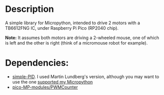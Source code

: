 # Description
A simple library for Micropython, intended to drive 2 motors with a TB6612FNG IC, under Raspberry Pi Pico (RP2040 chip).

**Note:** It assumes both motors are driving a 2-wheeled mouse, one of which is left and the other is right (think of a micromouse robot for example).

# Dependencies:
- [simple-PID](https://github.com/m-lundberg/simple-pid). I used Martin Lundberg's version, although you may want to use the one [supported my Micropython](https://github.com/gastmaier/micropython-simple-pid)
- [pico-MP-modules/PWMCounter](https://github.com/phoreglad/pico-MP-modules/tree/main/PWMCounter) 
